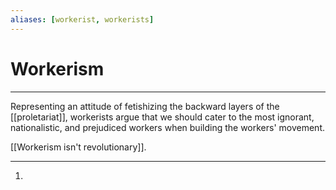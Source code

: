 ```yaml
---
aliases: [workerist, workerists]
---
```

# Workerism
---
Representing an attitude of fetishizing the backward layers of the [[proletariat]], workerists argue that we should cater to the most ignorant, nationalistic, and prejudiced workers when building the workers' movement. 

[[Workerism isn't revolutionary]]. 

---
1. 